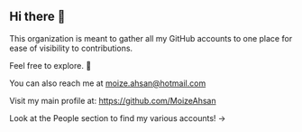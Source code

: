 ## Hi there 👋
This organization is meant to gather all my GitHub accounts to one place for ease of visibility to contributions.

Feel free to explore. 🙂

You can also reach me at moize.ahsan@hotmail.com

Visit my main profile at: https://github.com/MoizeAhsan

Look at the People section to find my various accounts! ->
<!--

**Here are some ideas to get you started:**

🙋‍♀️ A short introduction - what is your organization all about?
🌈 Contribution guidelines - how can the community get involved?
👩‍💻 Useful resources - where can the community find your docs? Is there anything else the community should know?
🍿 Fun facts - what does your team eat for breakfast?
🧙 Remember, you can do mighty things with the power of [Markdown](https://docs.github.com/github/writing-on-github/getting-started-with-writing-and-formatting-on-github/basic-writing-and-formatting-syntax)
-->
